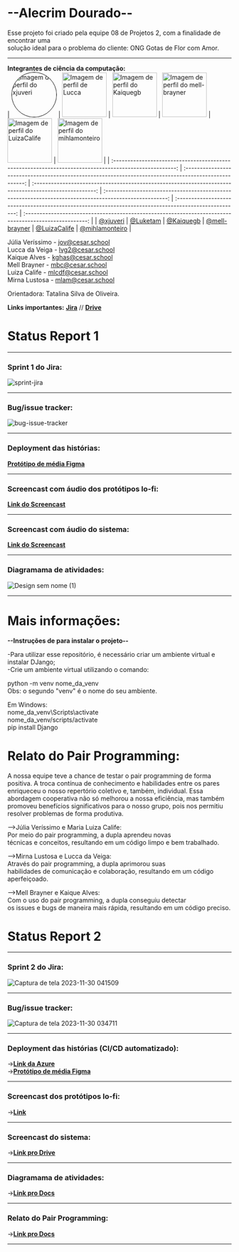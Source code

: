 # --Alecrim Dourado--

Esse projeto foi criado pela equipe 08 de Projetos 2, com a finalidade de encontrar uma<br>
solução ideal para o problema do cliente: ONG Gotas de Flor com Amor.<hr>
**Integrantes de ciência da computação:**<br/>
| <img src="https://github.com/xjuveri.png" alt="Imagem de perfil do xjuveri" style="border-radius: 50%; border: 1px solid #000; width: 100px; height: 100px;"> | <img src="https://github.com/Luketam.png" alt="Imagem de perfil de Lucca" width="100" height="100"> | <img src="https://github.com/Kaiquegb.png" alt="Imagem de perfil do Kaiquegb" width="100" height="100"> | <img src="https://github.com/mell-brayner.png" alt="Imagem de perfil do mell-brayner" width="100" height="100"> | <img src="https://github.com/LuizaCalife.png" alt="Imagem de perfil do LuizaCalife" width="100" height="100"> | <img src="https://github.com/mihlamonteiro.png" alt="Imagem de perfil do mihlamonteiro" width="100" height="100"> |
| :----------------------------------------------------------------------------------------------------: | :----------------------------------------------------------------------------------------------------: | :----------------------------------------------------------------------------------------------------: | :----------------------------------------------------------------------------------------------------: | :----------------------------------------------------------------------------------------------------: | :----------------------------------------------------------------------------------------------------: |
| [@xjuveri](https://github.com/xjuveri) | [@Luketam](https://github.com/Luketam) | [@Kaiquegb](https://https://github.com/Kaiquegb)                                      | [@mell-brayner](https://https://github.com/mell-brayner)  | [@LuizaCalife](https://github.com/LuizaCalife)                                                              | [@mihlamonteiro](https://github.com/mihlamonteiro)                                                              |


Júlia Veríssimo - jov@cesar.school <br/>
Lucca da Veiga - lvg2@cesar.school <br/>
Kaique Alves - kghas@cesar.school <br/>
Mell Brayner - mbc@cesar.school <br/>
Luiza Calife - mlcdf@cesar.school <br/>
Mirna Lustosa - mlam@cesar.school <br/>
  
Orientadora: Tatalina Silva de Oliveira.


**Links importantes:**
[**Jira**](https://nossojogo.atlassian.net/jira/software/projects/PROJ/boards/8) // [**Drive**](https://drive.google.com/drive/folders/1S0-wo88DWXzwQU5mceZAUBgelLNORQKG?usp=drive_link)

# Status Report 1
<hr>

### Sprint 1 do Jira:
![sprint-jira](https://github.com/xjuveri/Projetos2/blob/main/Captura%20de%20Tela%20(33).png)<hr>

### Bug/issue tracker:
![bug-issue-tracker](https://github.com/xjuveri/Projetos2/blob/main/Captura%20de%20tela%202023-10-17%20010801.png)<hr>

### Deployment das histórias:
[**Protótipo de média Figma**](https://www.figma.com/file/pJ3LCPDVHkmArc31JDybi0/PROTÓTIPO-MÉDIA-FIDELIDADE-PRO-GOTAS?type=design&node-id=0-1&mode=design&t=n27MiQhxlVgNsEQI-0) <hr>

### Screencast com áudio dos protótipos lo-fi:
[**Link do Screencast**](https://drive.google.com/drive/folders/1VF3NuN753dJ0PeoVstJBVBAzz5ocWyxR)<hr>

### Screencast com áudio do sistema:
[**Link do Screencast**](https://drive.google.com/drive/u/2/folders/1VF3NuN753dJ0PeoVstJBVBAzz5ocWyxR)<hr>

### Diagramama de atividades:
![Design sem nome (1)](https://github.com/xjuveri/Projetos2/assets/126585562/afd3b921-f225-4696-b0ef-741c455f8432)<hr>

# Mais informações:

**--Instruções de para instalar o projeto--**

-Para utilizar esse repositório, é necessário criar um ambiente virtual e instalar DJango;<br>
-Crie um ambiente virtual utilizando o comando:<br>

python -m venv nome_da_venv<br>
Obs: o segundo "venv" é o nome do seu ambiente.

Em Windows:<br>
nome_da_venv\Scripts\activate<br>
nome_da_venv/scripts/activate<br>
pip install Django<br>

# Relato do Pair Programming:

A nossa equipe teve a chance de testar o pair programming de forma positiva. A troca contínua de conhecimento e habilidades entre os pares enriqueceu o nosso repertório coletivo e, também, individual. Essa abordagem cooperativa não só melhorou a nossa eficiência, mas também promoveu benefícios significativos para o nosso grupo, pois nos permitiu resolver problemas de forma produtiva. <br/>

-->Júlia Veríssimo e Maria Luiza Calife:<br/>
Por meio do pair programming, a dupla  aprendeu novas<br>
técnicas e conceitos, resultando em um código limpo e bem trabalhado. <br/>

-->Mirna Lustosa e Lucca da Veiga:<br/>
Através do pair programming, a dupla aprimorou suas<br>
habilidades de comunicação e colaboração, resultando em um código aperfeiçoado. <br/>

-->Mell Brayner e Kaique Alves:<br/>
Com o uso do pair programming, a dupla conseguiu detectar<br>
os issues e bugs de maneira mais rápida, resultando em um código preciso. <br/>

# Status Report 2
<hr>

### Sprint 2 do Jira:
![Captura de tela 2023-11-30 041509](https://github.com/xjuveri/Projetos2/assets/126585562/6dfaa819-1ac0-46ba-8948-578e3927b15e)
<hr>

### Bug/issue tracker:
![Captura de tela 2023-11-30 034711](https://github.com/xjuveri/Projetos2/assets/126585562/aeb18b8a-e153-465c-a373-a2f024a8003d)
<hr>

### Deployment das histórias (CI/CD automatizado):
->[**Link da Azure**](https://alecrim-dourado.azurewebsites.net/#)<br>
->[**Protótipo de média Figma**](https://www.figma.com/file/pJ3LCPDVHkmArc31JDybi0/PROT%C3%93TIPO-M%C3%89DIA-FIDELIDADE-PRO-GOTAS?type=design&node-id=0-1&mode=design)<hr>

### Screencast dos protótipos lo-fi:
->[**Link**](https://drive.google.com/file/d/1B__CBZwG-XnmUzlgwUpb7uE_e1MobSsh/view)
<hr>

### Screencast do sistema:
->[**Link pro Drive**](https://drive.google.com/drive/u/2/folders/116l0-8ssIkTG3AkbH4aThU0iql-np-TA)
<hr>


### Diagramama de atividades:
->[**Link pro Docs**](https://docs.google.com/document/d/1rnzSw0N2aGMBqsRjIIsWfuWKIgWivA6YXCzRadwv5uc/edit)
<hr>

### Relato do Pair Programming:
->[**Link pro Docs**](https://docs.google.com/document/d/19T3NnsldoAegtstO3mf6q6qPy6M1cGF2AQHre-L3H1c/edit)
<hr>


